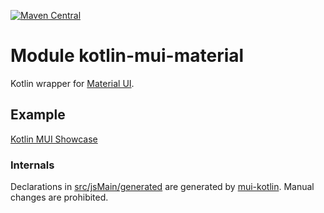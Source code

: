 [![Maven Central](https://img.shields.io/maven-central/v/org.jetbrains.kotlin-wrappers/kotlin-mui-material)](https://search.maven.org/artifact/org.jetbrains.kotlin-wrappers/kotlin-mui-material)

# Module kotlin-mui-material

Kotlin wrapper for [Material UI](https://mui.com/).

## Example

[Kotlin MUI Showcase](https://github.com/karakum-team/kotlin-mui-showcase)

### Internals

Declarations in [src/jsMain/generated](./src/jsMain/generated) are generated
by [mui-kotlin](https://github.com/karakum-team/mui-kotlin).
Manual changes are prohibited.
